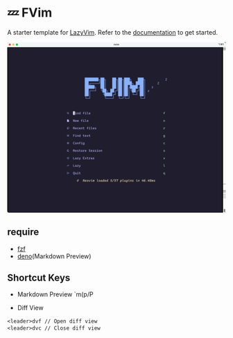 # 💤 FVim

A starter template for [LazyVim](https://github.com/LazyVim/LazyVim).
Refer to the [documentation](https://lazyvim.github.io/installation) to get started.

![preview](./screenshot-1.png)

## require

- [fzf](https://github.com/junegunn/fzf)
- [deno](https://github.com/denoland/deno/)(Markdown Preview)

## Shortcut Keys

- Markdown Preview `<leader>m(p/P

- Diff View

```vim
<leader>dvf // Open diff view
<leader>dvc // Close diff view
```

